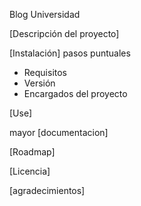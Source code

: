 Blog Universidad

[Descripción del proyecto]

[Instalación]
pasos puntuales
- Requisitos
- Versión
- Encargados del proyecto

[Use]

mayor [documentacion]

[Roadmap]

[Licencia]

[agradecimientos]
